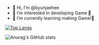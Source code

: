 - 👋 Hi, I’m @byunjaehee                
- 👀 I’m interested in developing Game 💞️                  
- 🌱 I’m currently learning making Game!💞️                 
       
<!---        
byunjaehee/byunjaehee is a ✨ special ✨ repository because its `README.md` (this file) appears on your GitHub profile.  
You can click the Preview link to take a look at your changes. 
--->
[![Top Langs](https://github-readme-stats.vercel.app/api/top-langs/?username=byunjaehee&layout=compact)](https://github.com/byunjaehee/github-readme-stats)

![Anurag's GitHub stats](https://github-readme-stats.vercel.app/api?username=byunjaehee&show_icons=true&theme=radical)
   
